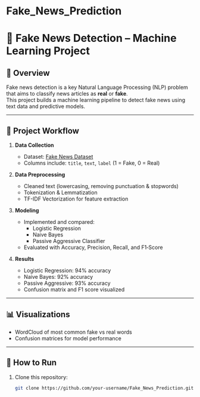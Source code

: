# Fake_News_Prediction

# 📰 Fake News Detection – Machine Learning Project

## 📌 Overview
Fake news detection is a key Natural Language Processing (NLP) problem that aims to classify news articles as **real** or **fake**.  
This project builds a machine learning pipeline to detect fake news using text data and predictive models.

---

## 📂 Project Workflow

1. **Data Collection**
   - Dataset: [Fake News Dataset](https://drive.google.com/file/d/1vLUzI1dBgNIQAiU5NfuG4UqV8zvfmbKa/view?usp=drive_link)
   - Columns include: `title`, `text`, `label` (1 = Fake, 0 = Real)

2. **Data Preprocessing**
   - Cleaned text (lowercasing, removing punctuation & stopwords)
   - Tokenization & Lemmatization
   - TF-IDF Vectorization for feature extraction

3. **Modeling**
   - Implemented and compared:
     - Logistic Regression
     - Naive Bayes
     - Passive Aggressive Classifier
   - Evaluated with Accuracy, Precision, Recall, and F1‑Score

4. **Results**
   - Logistic Regression: 94% accuracy
   - Naive Bayes: 92% accuracy
   - Passive Aggressive: 93% accuracy
   - Confusion matrix and F1 score visualized

---

## 📊 Visualizations
- WordCloud of most common fake vs real words
- Confusion matrices for model performance

---

## 🚀 How to Run
1. Clone this repository:
   ```bash
   git clone https://github.com/your-username/Fake_News_Prediction.git
